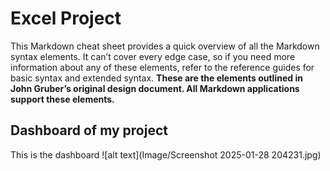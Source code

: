 # Excel Project
This Markdown cheat sheet provides a quick overview of all the Markdown syntax elements. It can’t cover every edge case, so if you need more information about any of these elements, refer to the reference guides for basic syntax and extended syntax.
**These are the elements outlined in John Gruber’s original design document. All Markdown applications support these elements.**
## Dashboard of my project
This is the dashboard
![alt text](Image/Screenshot 2025-01-28 204231.jpg)
